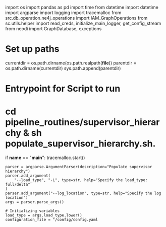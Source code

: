import os
import pandas as pd
import time
from datetime import datetime
import argparse
import logging
import tracemalloc
from src.db_operation.ne4j_operations import IAM_GraphOperations
from sc.utils.helper import read_creds, initialize_main_logger, get_config_stream
from neodi import GraphDatabase, exceptions

# Set up paths
currentdir = os.path.dirname(os.path.realpath(__file__))
parentdir = os.path.dirname(currentdir)
sys.path.append(parentdir)

# Entrypoint for Script to run
# cd pipeline_routines/supervisor_hierarchy & sh populate_supervisor_hierarchy.sh.

if __name__ == "__main__":
    tracemalloc.start()

    parser = argparse.ArgumentParser(description="Populate supervisor hierarchy")
    parser.add_argument(
        "--load_type", "-L", type=str, help="Specify the load_type: full/delta"
    )
    parser.add_argument("--log_location", type=str, help="Specify the log location")
    args = parser.parse_args()

    # Initializing variables
    load_type = args.load_type.lower()
    configuration_file = "/config/config.yaml
